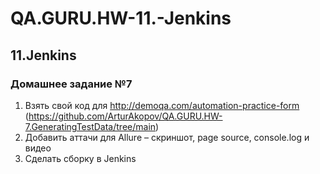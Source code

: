 # QA.GURU.HW-11.-Jenkins
## 11.Jenkins
### Домашнее задание №7

1) Взять свой код для http://demoqa.com/automation-practice-form (https://github.com/ArturAkopov/QA.GURU.HW-7.GeneratingTestData/tree/main)
2) Добавить аттачи для Allure – скриншот, page source, console.log и видео
3) Cделать сборку в Jenkins
